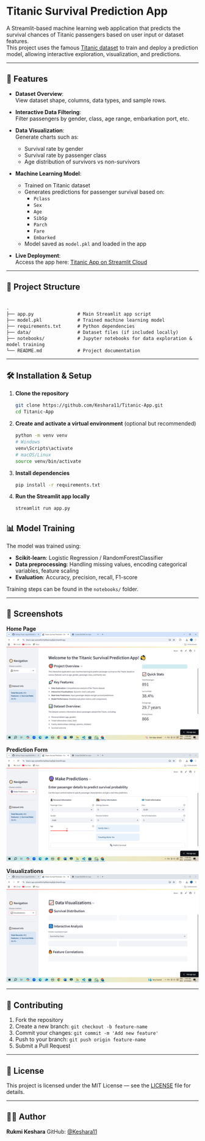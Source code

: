 # Titanic Survival Prediction App

A Streamlit-based machine learning web application that predicts the survival chances of Titanic passengers based on user input or dataset features.  
This project uses the famous [Titanic dataset](https://www.kaggle.com/c/titanic) to train and deploy a prediction model, allowing interactive exploration, visualization, and predictions.

---

## 🚀 Features

- **Dataset Overview**:  
  View dataset shape, columns, data types, and sample rows.
  
- **Interactive Data Filtering**:  
  Filter passengers by gender, class, age range, embarkation port, etc.

- **Data Visualization**:  
  Generate charts such as:
  - Survival rate by gender
  - Survival rate by passenger class
  - Age distribution of survivors vs non-survivors

- **Machine Learning Model**:  
  - Trained on Titanic dataset  
  - Generates predictions for passenger survival based on:
    - `Pclass`
    - `Sex`
    - `Age`
    - `SibSp`
    - `Parch`
    - `Fare`
    - `Embarked`
  - Model saved as `model.pkl` and loaded in the app

- **Live Deployment**:  
  Access the app here: [Titanic App on Streamlit Cloud](https://titanic-app-qmewfslcchpfdwxmay9jql.streamlit.app/)

---

## 📂 Project Structure

```

.
├── app.py                # Main Streamlit app script
├── model.pkl             # Trained machine learning model
├── requirements.txt      # Python dependencies
├── data/                 # Dataset files (if included locally)
├── notebooks/            # Jupyter notebooks for data exploration & model training
└── README.md             # Project documentation

````

---

## 🛠 Installation & Setup

1. **Clone the repository**
   ```bash
   git clone https://github.com/Keshara11/Titanic-App.git
   cd Titanic-App


2. **Create and activate a virtual environment** (optional but recommended)

   ```bash
   python -m venv venv
   # Windows
   venv\Scripts\activate
   # macOS/Linux
   source venv/bin/activate
   ```

3. **Install dependencies**

   ```bash
   pip install -r requirements.txt
   ```

4. **Run the Streamlit app locally**

   ```bash
   streamlit run app.py
   ```

## 📊 Model Training

The model was trained using:

* **Scikit-learn**: Logistic Regression / RandomForestClassifier
* **Data preprocessing**: Handling missing values, encoding categorical variables, feature scaling
* **Evaluation**: Accuracy, precision, recall, F1-score

Training steps can be found in the `notebooks/` folder.

---

## 📸 Screenshots

**Home Page**
![Home](screenshots/home.PNG)

**Prediction Form**
![Prediction](screenshots/predict.PNG)

**Visualizations**
![Visualizations](screenshots/visuals.PNG)

---

## 🤝 Contributing

1. Fork the repository
2. Create a new branch: `git checkout -b feature-name`
3. Commit your changes: `git commit -m 'Add new feature'`
4. Push to your branch: `git push origin feature-name`
5. Submit a Pull Request

---

## 📜 License

This project is licensed under the MIT License — see the [LICENSE](LICENSE) file for details.

---

## 👨‍💻 Author

**Rukmi Keshara**
GitHub: [@Keshara11](https://github.com/Keshara11)

```

